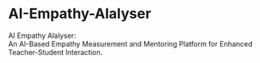 # AI-Empathy-Alalyser

AI Empathy Alalyser:  
An AI-Based Empathy Measurement and Mentoring Platform for Enhanced Teacher-Student Interaction.